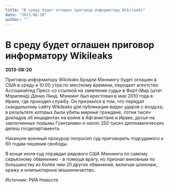 ```yaml
---
title: "В среду будет оглашен приговор информатору Wikileaks"
date: "2013-08-20"
author: ""
---
```


# В среду будет оглашен приговор информатору Wikileaks

**2013-08-20** 

Приговор информатору Wikileaks Брэдли Мэннингу будет оглашен в США в среду в 10.00 утра по местному времени, передает агентство Ассошиэйтед Пресс со ссылкой на заявление судьи в Форт-Мид (штат Мэриленд) Дениз Линд. Мэннинг был арестован в мае 2010 года в Ираке, где проходил службу. Он признался в том, что передал скандальному сайту Wikileaks для публикации видео ударов с воздуха, в результате которых были убиты мирные граждане, сотни тысяч докладов об инцидентах на войне в Афганистане и Ираке, досье на заключенных тюрьмы Гуантанамо и около 250 тысяч дипломатических депеш госдепартамента.

Накануне военный прокурор попросил суд приговорить подсудимого к 60 годам лишения свободы.

В конце июля суд оправдал рядового США Мэннинга по самому серьезному обвинению - в помощи врагу, но признал виновным по большинству из более чем 20 других обвинений, включая шпионаж, кражу и компьютерное мошенничество.



Источник: РИА Новости